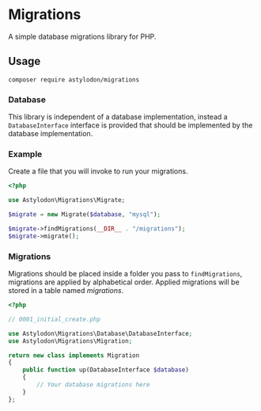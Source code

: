 # Migrations

A simple database migrations library for PHP.

## Usage

```
composer require astylodon/migrations
```

### Database

This library is independent of a database implementation, instead a `DatabaseInterface` interface is provided that should be implemented by the database implementation.

### Example

Create a file that you will invoke to run your migrations.

```php
<?php

use Astylodon\Migrations\Migrate;

$migrate = new Migrate($database, "mysql");

$migrate->findMigrations(__DIR__ . "/migrations");
$migrate->migrate();
```

### Migrations

Migrations should be placed inside a folder you pass to `findMigrations`, migrations are applied by alphabetical order. Applied migrations will be stored in a table named *migrations*.

```php
<?php

// 0001_initial_create.php

use Astylodon\Migrations\Database\DatabaseInterface;
use Astylodon\Migrations\Migration;

return new class implements Migration
{
    public function up(DatabaseInterface $database)
    {
        // Your database migrations here
    }
};
```
